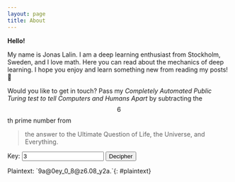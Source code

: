 ```yaml
---
layout: page
title: About
---
```


__Hello!__

My name is Jonas Lalin. I am a deep learning enthusiast from Stockholm, Sweden, and I love math. Here you can read about the mechanics of deep learning. I hope you enjoy and learn something new from reading my posts! 🧙

Would you like to get in touch? Pass my _Completely Automated Public Turing test to tell Computers and Humans Apart_ by subtracting the $$6$$th prime number from

> the answer to the Ultimate Question of Life, the Universe, and Everything.

<form id="captcha">
<label for="key">Key:</label>
<input type="number" id="key" name="key" required min="0" value="3">
<button type="submit">Decipher</button>
</form>
Plaintext: `9a@0ey_0_8@z6.08_y2a.`{: #plaintext}

<script src="{{ "/assets/captcha.js" | relative_url }}"></script>
